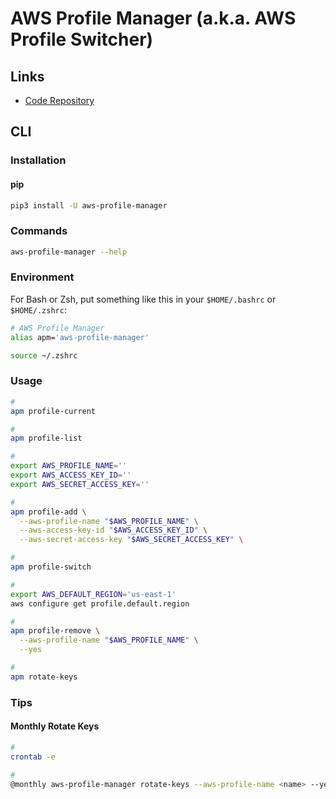 # AWS Profile Manager (a.k.a. AWS Profile Switcher)

## Links

- [Code Repository](https://github.com/99stealth/aws-profile-manager)

## CLI

### Installation

#### pip

```sh
pip3 install -U aws-profile-manager
```

### Commands

```sh
aws-profile-manager --help
```

### Environment

For Bash or Zsh, put something like this in your `$HOME/.bashrc` or `$HOME/.zshrc`:

```sh
# AWS Profile Manager
alias apm='aws-profile-manager'
```

```sh
source ~/.zshrc
```

### Usage

```sh
#
apm profile-current

#
apm profile-list

#
export AWS_PROFILE_NAME=''
export AWS_ACCESS_KEY_ID=''
export AWS_SECRET_ACCESS_KEY=''

#
apm profile-add \
  --aws-profile-name "$AWS_PROFILE_NAME" \
  --aws-access-key-id "$AWS_ACCESS_KEY_ID" \
  --aws-secret-access-key "$AWS_SECRET_ACCESS_KEY" \

#
apm profile-switch

#
export AWS_DEFAULT_REGION='us-east-1'
aws configure get profile.default.region

#
apm profile-remove \
  --aws-profile-name "$AWS_PROFILE_NAME" \
  --yes

#
apm rotate-keys
```

### Tips

#### Monthly Rotate Keys

```sh
#
crontab -e

#
@monthly aws-profile-manager rotate-keys --aws-profile-name <name> --yes
```
